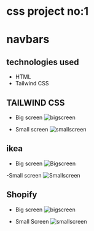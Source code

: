 # css project no:1
# navbars
## technologies used 
- HTML
- Tailwind CSS


## TAILWIND CSS
- Big screen 
 ![bigscreen](./BigscreenTailwindcss.png)

- Small screen
 ![smallscreen](./SmallscreenTailwindcss.png)

 ## ikea
 - Big screen
  ![Bigscreen](./bigscreenIkea.png)

  -Small screen
  ![Smallscreen](./smallscreenikea.png) 

## Shopify
- Big screen
 ![bigscreen](./bigscreenshopify.png)

 - Small Screen
 ![smallscreen](./smallscreenshopify.png)
 